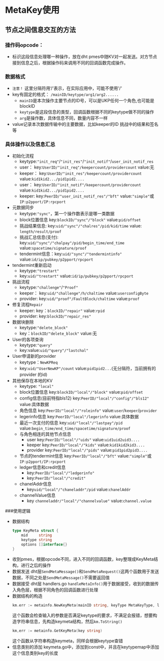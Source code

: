 # MetaKey使用
## 节点之间信息交互的方法


### 操作码opcode：
  + 标识这段信息处理哪一种操作，放在dht pmes中随KV对一起发送。对方节点接到信息之后，根据操作码来调用不同的回调函数完成操作。


### 数据格式
  + `注意！` 这里分隔符用‘/’表示，在实际应用中，可能不使用'/'
  + key有固定的格式： `/mainID/keytype/arg1/arg2......`
    + `mainID`是本次操作主要节点的ID号，可以是UKP任何一个角色,也可能是blockID
    + `keytype`是这段信息的类型，回调函数根据不同的keytype做不同的操作
    + `arg`是操作数，具体信息不同，数量内容不一样
  + value记录本次数据传输中的主要数据，比如keeper的ID 挑战中的结果和签名等


### 具体操作以及信息汇总
  +  初始化流程
     +  keytype:`"init_req"`/`"init_res"`/`"init_notif"`/`user_init_notif_res`
     +  user： key:`UserID/"init_req"/keepercount/providercount` value:无
     +  keeper： key:`UserID/"init_res"/keepercount/providercount` value:`kid1kid2.../pid1pid2....`
     +  user： key:`UserID/"init_notif"/keepercount/providercount` value:`kid1kid2.../pid1pid2....`
     +  keeper: key:`PeerID/"user_init_notif_res"/"bft"` value:`"simple"`或`IP:p2pport/IP:rpcport`
  + 元数据同步
    + keytype:`"sync"`，第一个操作数表示是哪一类数据
    + block位置信息 key:`blockID/"sync"/"block"` value:`pid/offset`
    + 挑战结果信息: key:`uid/"sync"/"chalres"/pid/kid/time` value: `length/result/proof`
    + 挑战汇总信息(支付): key:`uid/"sync"/"chalpay"/pid/begin_time/end_time` value:`spacetime/signature/proof`
    + tendermint信息：key:`uid/"sync"/"tendermintinfo"` value:`id/ip/pubkey/p2pport/rpcport`
  + tendermint重新启动
    + keytype:`"trestart"`
    + key:`uid/"trestart"` value:`id/ip/pubkey/p2pport/rpcport`
  + 挑战流程
    + keytype:`"challenge"`/`"Proof"`
    + keeper： key:`uid/"challenge"/h/chaltime` value:`userconfigByte`
    + provider: key:`uid/"proof"/FaultBlock/chaltime` value:`proof`
  + 修复流程`Repair`
    + keeper: key：`blockID/"repair"` value:`rpid`
    + provider: key:`blockID/"repair_res"`
  + 数据块删除
    + keytype:`"delete_block"`
    + key：`blockID/"delete_block"` value:无
  + User的各项查询
    + keytype:`"query"`
    + key:value:`uid/"query"/"lastchal"`
  + User申请新的provider
    + keytype：`NewKPReq`
    + key:`uid/"UserNewKP"/count` value:`pid1pid2...`(无分隔符，当前拥有的provider 的id)
  + 其他保存在本地的KV
    + keytype: `"local"`
    + block位置信息 key:`blockID/"local"/"block"` value:`pid/offset`
    + config信息(目前特指bls12) key:`PeerID/"local"/"config"/"bls12"` value:具体数据
    + 角色信息 key:`PeerID/"local"/"roleinfo"` value:`user`/`keeper`/`provider`
    + legerinfo信息 key:`PeerID/"local"/legerinfo` value:具体数据
    + 最近一次支付的信息 key:`uid/"local"/"lastpay"/pid` value:`begin_time/end_time/spacetime/signature/proof`
    + 与角色相连的其他节点信息 
      + user key:`PeerID/"local"/"uids"` value:`uid1uid2uid3....`
      + keeper key:`PeerID/"local"/"kids"` value:`kid1kid2kid3....`
      + provider key:`PeerID/"local"/"pids"` value:`pid1pid2pid3....`
    + 节点的tendermint信息 key:`PeerID/"local"/"bft"` value:`"simple"`或`IP:p2pport/IP:rpcport`
    + ledger信息和credit信息
      + key:`PeerID/"local"/"ledgerinfo"`
      + key:`PeerID/"local"/"credit"`
    + chanelAddr信息
      + key`uid/"local"/"chaneladdr"/pid` value:`chanelAddr`
    + channelValue信息
      + key `channeladdr/"local"/"channelvalue"` value:`channel.value`


###使用逻辑
  + 数据结构
    ```go
    type KeyMeta struct {
        mid     string 
        keytype string
        options []interface{}
    }
    ```
  + 收到pmes，根据opcode不同，进入不同的回调函数，key整理成KeyMeta结构，进行之后的操作
  + 数据发送
    dht层`SendMetaMessage()`和`SendMetaRequest()`这两个函数用于发送数据，不同之处是`SendMetaMessage()`不需要返回值
  + 数据接受
    dht层 handlers.go `handleMetaInfo()`用于数据接受，收到的数据传入角色层，根据不同角色的回调函数进行处理
  + 数据结构的构造
    ```go
    km.err := metainfo.NewKeyMeta(mainID string, keyType MetaKeyType, listOptions ...string)
    ```
    这个函数会检查输入的参数是否满足keytype的要求，不满足会报错，想要构造字符串信息，先构造keymeta结构，然后`km.ToString()`
    ```go
    km,err := metainfo.GetKeyMeta(key string)
    ```
    这个函数从字符串构造keymeta，同样会根据keytype查错
  + 信息类别的添加
    keymeta.go中，添加到const中，并且在keytypemap中添加这个信息类别key的长度